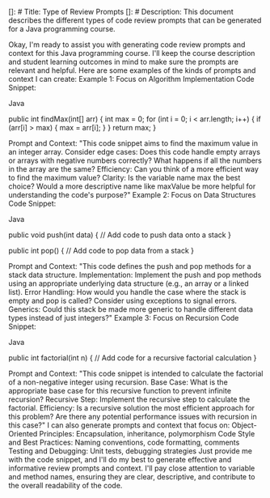 []: # Title: Type of Review Prompts
[]: # Description: This document describes the different types of code review prompts that can be generated for a Java programming course.

Okay, I'm ready to assist you with generating code review prompts and context for this Java programming course. I'll keep the course description and student learning outcomes in mind to make sure the prompts are relevant and helpful.
Here are some examples of the kinds of prompts and context I can create:
Example 1: Focus on Algorithm Implementation
Code Snippet:

Java


public int findMax(int[] arr) {
  int max = 0; 
  for (int i = 0; i < arr.length; i++) {
    if (arr[i] > max) {
      max = arr[i];
    }
  }
  return max;
}


Prompt and Context:
"This code snippet aims to find the maximum value in an integer array.
Consider edge cases: Does this code handle empty arrays or arrays with negative numbers correctly? What happens if all the numbers in the array are the same?
Efficiency: Can you think of a more efficient way to find the maximum value?
Clarity: Is the variable name max the best choice? Would a more descriptive name like maxValue be more helpful for understanding the code's purpose?"
Example 2: Focus on Data Structures
Code Snippet:

Java


public void push(int data) {
  // Add code to push data onto a stack
}

public int pop() {
  // Add code to pop data from a stack
}


Prompt and Context:
"This code defines the push and pop methods for a stack data structure.
Implementation: Implement the push and pop methods using an appropriate underlying data structure (e.g., an array or a linked list).
Error Handling: How would you handle the case where the stack is empty and pop is called? Consider using exceptions to signal errors.
Generics: Could this stack be made more generic to handle different data types instead of just integers?"
Example 3: Focus on Recursion
Code Snippet:

Java


public int factorial(int n) {
  // Add code for a recursive factorial calculation
}


Prompt and Context:
"This code snippet is intended to calculate the factorial of a non-negative integer using recursion.
Base Case: What is the appropriate base case for this recursive function to prevent infinite recursion?
Recursive Step: Implement the recursive step to calculate the factorial.
Efficiency: Is a recursive solution the most efficient approach for this problem? Are there any potential performance issues with recursion in this case?"
I can also generate prompts and context that focus on:
Object-Oriented Principles: Encapsulation, inheritance, polymorphism
Code Style and Best Practices: Naming conventions, code formatting, comments
Testing and Debugging: Unit tests, debugging strategies
Just provide me with the code snippet, and I'll do my best to generate effective and informative review prompts and context. I'll pay close attention to variable and method names, ensuring they are clear, descriptive, and contribute to the overall readability of the code.
